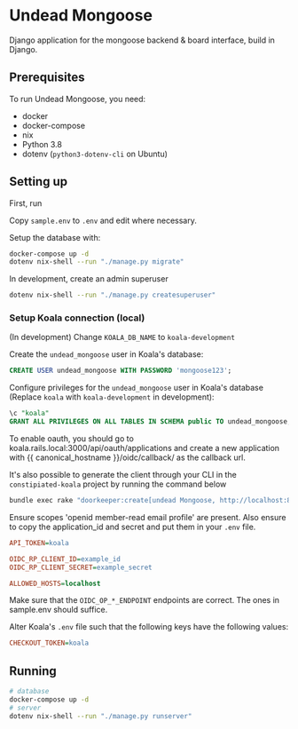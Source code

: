 # Undead Mongoose

Django application for the mongoose backend & board interface, build in Django.

## Prerequisites

To run Undead Mongoose, you need:

- docker
- docker-compose
- nix
- Python 3.8
- dotenv (`python3-dotenv-cli` on Ubuntu)

## Setting up
First, run

Copy `sample.env` to `.env` and edit where necessary.

Setup the database with:

``` bash
docker-compose up -d
dotenv nix-shell --run "./manage.py migrate"
```

In development, create an admin superuser
``` bash
dotenv nix-shell --run "./manage.py createsuperuser"
```

### Setup Koala connection (local)

(In development) Change `KOALA_DB_NAME` to `koala-development`

Create the `undead_mongoose` user in Koala's database:
```sql
CREATE USER undead_mongoose WITH PASSWORD 'mongoose123';
```

Configure privileges for the `undead_mongoose` user in Koala's database (Replace `koala` with `koala-development` in development):
```sql
\c "koala"
GRANT ALL PRIVILEGES ON ALL TABLES IN SCHEMA public TO undead_mongoose;
```

To enable oauth, you should go to koala.rails.local:3000/api/oauth/applications and create a new application with {{ canonical_hostname }}/oidc/callback/ as the callback url.

It's also possible to generate the client through your CLI in the `constipiated-koala` project by running the command below
```bash
bundle exec rake "doorkeeper:create[undead Mongoose, http://localhost:8000/oidc/callback/, openid profile email member-read]"
```

Ensure scopes 'openid member-read email profile' are present. Also ensure to copy the application_id and secret and put them in your `.env` file. 

```ini
API_TOKEN=koala

OIDC_RP_CLIENT_ID=example_id
OIDC_RP_CLIENT_SECRET=example_secret

ALLOWED_HOSTS=localhost
```

Make sure that the `OIDC_OP_*_ENDPOINT` endpoints are correct. The ones in sample.env should suffice.

Alter Koala's `.env` file such that the following keys have the following values:
```ini
CHECKOUT_TOKEN=koala
```

## Running

``` bash
# database
docker-compose up -d
# server
dotenv nix-shell --run "./manage.py runserver"
```
